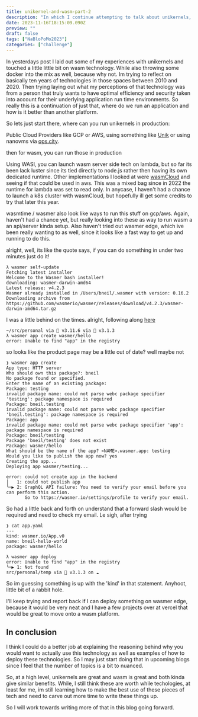 ```yaml
---
title: unikernel-and-wasm-part-2
description: "In which I continue attempting to talk about unikernels, wasm and docker"
date: 2023-11-16T18:15:09.090Z
preview: ""
draft: false
tags: ["NaBloPoMo2023"]
categories: ["challenge"]
---
```


In yesterdays post I laid out some of my experiences with unikernels and touched a little little bit on wasm technology. While also throwing some docker into the mix as well, because why not. Im trying to reflect on basically ten years of technologies in those spaces between 2010 and 2020. Then trying laying out what my perceptions of that technology was from a person that truly wants to have optimal efficiency and security taken into account for their underlying application run time environments. So really this is a continuation of just that, where do we run an application and how is it better than another platform.

So lets just start there, where can you run unikernels in production:

Public Cloud Providers like GCP or AWS, using something like [Unik](https://github.com/solo-io/unik) or using nanovms via [ops.city](https://nanovms.com/dev/tutorials/deploying-nanos-node-js-unikernels-to-aws). 

then for wasm, you can run those in production

Using WASI, you can launch wasm server side tech on lambda, but so far its been lack luster since its tied directly to node.js rather then having its own dedicated runtime. Other implementations I looked at were [wasmCloud](https://wasmcloud.com/) and seeing if that could be used in aws. This was a mixed bag since in 2022 the runtime for lambda was set to read only. In anycase, I haven't had a chance to launch a k8s cluster with wasmCloud, but hopefully ill get some credits to try that later this year.

wasmtime / wasmer also look like ways to run this stuff on gcp/aws. Again, haven't had a chance yet, but really looking into these as way to run wasm a an api/server kinda setup.
Also haven't tried out wasmer edge, which ive been really wanting to as well, since it looks like a fast way to get up and running to do this. 

alright, well, its like the quote says, if you can do something in under two minutes just do it!

```
λ wasmer self-update
Fetching latest installer
Welcome to the Wasmer bash installer!
downloading: wasmer-darwin-amd64
Latest release: v4.2.3
Wasmer already installed in /Users/bneil/.wasmer with version: 0.16.2
Downloading archive from https://github.com/wasmerio/wasmer/releases/download/v4.2.3/wasmer-darwin-amd64.tar.gz
```

I was a little behind on the times. alright, following along [here](https://wasmer.io/products/edge) 

```
~/src/personal via 🐍 v3.11.6 via 💎 v3.1.3
λ wasmer app create wasmer/hello
error: Unable to find "app" in the registry
```

so looks like the product page may be a little out of date? well maybe not

```
❯ wasmer app create
App type: HTTP server
Who should own this package?: bneil
No package found or specified.
Enter the name of an existing package:
Package: testing
invalid package name: could not parse webc package specifier 'testing': package namespace is required
Package: bneil.testing
invalid package name: could not parse webc package specifier 'bneil.testing': package namespace is required
Package: app
invalid package name: could not parse webc package specifier 'app': package namespace is required
Package: bneil/testing
Package 'bneil/testing' does not exist
Package: wasmer/hello
What should be the name of the app? <NAME>.wasmer.app: testing
Would you like to publish the app now? yes
Creating the app...
Deploying app wasmer/testing...

error: could not create app in the backend
│   1: could not publish app
╰─▶ 2: GraphQL API failure: You need to verify your email before you can perform this action.
       Go to https://wasmer.io/settings/profile to verify your email.
```

So had a little back and forth on understand that a forward slash would be required and need to check my email. Le sigh, after trying

```
❯ cat app.yaml
---
kind: wasmer.io/App.v0
name: bneil-hello-world
package: wasmer/hello

λ wasmer app deploy
error: Unable to find "app" in the registry
╰─▶ 1: Not found
src/personal/temp via 💎 v3.1.3 on ☁️ 
```

So im guessing something is up with the 'kind' in that statement. Anyhoot, little bit of a rabbit hole.

I'll keep trying and report back if I can deploy something on wasmer edge, because it would be very neat and I have a few projects over at vercel that would be great to move onto a wasm platform. 

## In conclusion
I think I could do a better job at explaining the reasoning behind why you would want to actually use this technology as well as examples of how to deploy these technologies. So I may just start doing that in upcoming blogs since I feel that the number of topics is a bit to nuanced. 

So, at a high level, unikernels are great and wasm is great and both kinda give similar benefits. While, I still think these are worth while techologies, at least for me, im still learning how to make the best use of these pieces of tech and need to carve out more time to write these things up. 

So I will work towards writing more of that in this blog going forward.